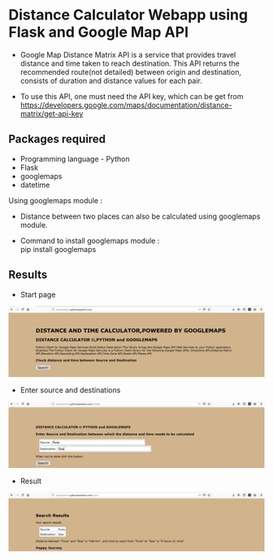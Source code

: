 
# Distance Calculator Webapp using Flask and Google Map API


- Google Map Distance Matrix API is a service that provides travel distance and time taken to reach destination. This API returns the recommended route(not detailed) between origin and destination, consists of duration and distance values for each pair.

- To use this API, one must need the API key, which can be get from https://developers.google.com/maps/documentation/distance-matrix/get-api-key

## Packages required

- Programming language - Python
- Flask
- googlemaps
- datetime

Using googlemaps module :
- Distance between two places can also be calculated using googlemaps module.

- Command to install googlemaps module :<br>
pip install googlemaps

## Results

- Start page
<img src='result_1.JPG'>

- Enter source and destinations
<img src='result_2.JPG'>

- Result
<img src='result_3.JPG'>

